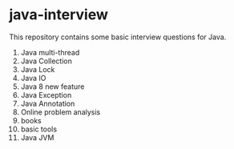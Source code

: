 # java-interview
This repository contains some basic interview questions for Java.
1. Java multi-thread
2. Java Collection
3. Java Lock
4. Java IO
5. Java 8 new feature
6. Java Exception
7. Java Annotation
8. Online problem analysis
9. books
10. basic tools
11. Java JVM

